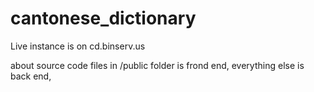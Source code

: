 # cantonese_dictionary

Live instance is on cd.binserv.us


about source code 
files in /public folder is frond end,
everything else is back end,

